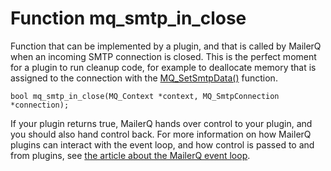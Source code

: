 # Function mq_smtp_in_close

Function that can be implemented by a plugin, and that is called by MailerQ when an incoming SMTP connection is closed. This is the perfect moment for a plugin to run cleanup code, for example to deallocate memory that is assigned to the connection with the [MQ_SetSmtpData()](/documentation/mq_setsmtpdata) function.

```
bool mq_smtp_in_close(MQ_Context *context, MQ_SmtpConnection *connection);

```

If your plugin returns true, MailerQ hands over control to your plugin, and you should also hand control back. For more information on how MailerQ plugins can interact with the event loop, and how control is passed to and from plugins, see [the article about the MailerQ event loop](/documentation/eventloop).